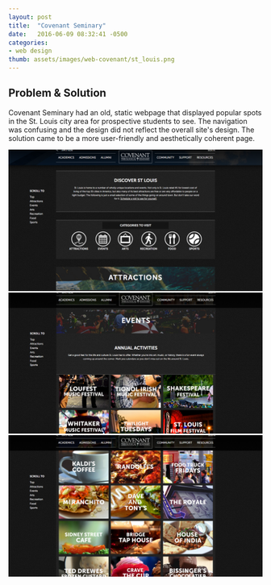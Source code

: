```yaml
---
layout: post
title:  "Covenant Seminary"
date:   2016-06-09 08:32:41 -0500
categories:
- web design
thumb: assets/images/web-covenant/st_louis.png
---
```

Problem & Solution
------------------
Covenant Seminary had an old, static webpage that displayed popular spots in the St. Louis
city area for prospective students to see. The navigation was confusing and the design did not
reflect the overall site's design. The solution came to be a more user-friendly and
aesthetically coherent page.

<div class="example-container">
<img class="example-img" alt="St. Louis Page" src="/assets/images/web-covenant/st-louis-intro.png">
</div>

<div class="example-container">
<img class="example-img" alt="St. Louis Intro" src="/assets/images/web-covenant/event-section.png">
</div>

<div class="example-container">
<img class="example-img" alt="St. Louis Events" src="/assets/images/web-covenant/st-louis-grid.png">
</div>
